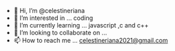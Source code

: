 - 👋 Hi, I’m @celestineriana
- 👀 I’m interested in ... coding 
- 🌱 I’m currently learning ... javascript ,c and c++
- 💞️ I’m looking to collaborate on ... 
- 📫 How to reach me ... celestineriana2021@gmail.com

<!---
celestineriana/celestineriana is a ✨ special ✨ repository because its `README.md` (this file) appears on your GitHub profile.
You can click the Preview link to take a look at your changes.
--->
